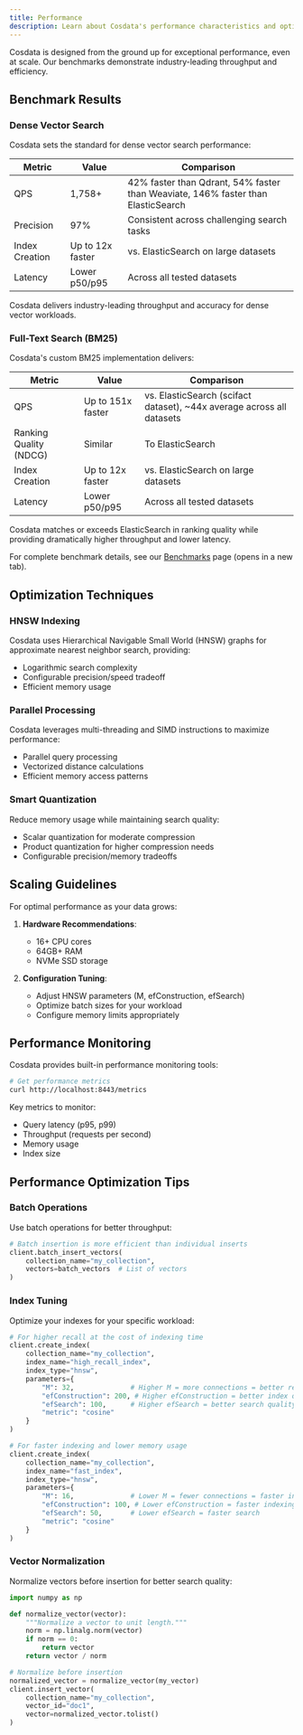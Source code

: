 ```yaml
---
title: Performance
description: Learn about Cosdata's performance characteristics and optimization techniques
---
```


Cosdata is designed from the ground up for exceptional performance, even at scale. Our benchmarks demonstrate industry-leading throughput and efficiency.

## Benchmark Results

### Dense Vector Search

Cosdata sets the standard for dense vector search performance:

| Metric | Value | Comparison |
|--------|-------|------------|
| QPS | 1,758+ | 42% faster than Qdrant, 54% faster than Weaviate, 146% faster than ElasticSearch |
| Precision | 97% | Consistent across challenging search tasks |
| Index Creation | Up to 12x faster | vs. ElasticSearch on large datasets |
| Latency | Lower p50/p95 | Across all tested datasets |

Cosdata delivers industry-leading throughput and accuracy for dense vector workloads.

### Full-Text Search (BM25)

Cosdata's custom BM25 implementation delivers:

| Metric | Value | Comparison |
|--------|-------|------------|
| QPS | Up to 151x faster | vs. ElasticSearch (scifact dataset), ~44x average across all datasets |
| Ranking Quality (NDCG) | Similar | To ElasticSearch |
| Index Creation | Up to 12x faster | vs. ElasticSearch on large datasets |
| Latency | Lower p50/p95 | Across all tested datasets |

Cosdata matches or exceeds ElasticSearch in ranking quality while providing dramatically higher throughput and lower latency.

For complete benchmark details, see our [Benchmarks](https://cosdata.io/resources/benchmarks) page (opens in a new tab).

## Optimization Techniques

### HNSW Indexing

Cosdata uses Hierarchical Navigable Small World (HNSW) graphs for approximate nearest neighbor search, providing:

- Logarithmic search complexity
- Configurable precision/speed tradeoff
- Efficient memory usage

### Parallel Processing

Cosdata leverages multi-threading and SIMD instructions to maximize performance:

- Parallel query processing
- Vectorized distance calculations
- Efficient memory access patterns

### Smart Quantization

Reduce memory usage while maintaining search quality:

- Scalar quantization for moderate compression
- Product quantization for higher compression needs
- Configurable precision/memory tradeoffs

## Scaling Guidelines

For optimal performance as your data grows:

1. **Hardware Recommendations**:
   - 16+ CPU cores
   - 64GB+ RAM
   - NVMe SSD storage

2. **Configuration Tuning**:
   - Adjust HNSW parameters (M, efConstruction, efSearch)
   - Optimize batch sizes for your workload
   - Configure memory limits appropriately

## Performance Monitoring

Cosdata provides built-in performance monitoring tools:

```bash
# Get performance metrics
curl http://localhost:8443/metrics
```

Key metrics to monitor:

- Query latency (p95, p99)
- Throughput (requests per second)
- Memory usage
- Index size

## Performance Optimization Tips

### Batch Operations

Use batch operations for better throughput:

```python
# Batch insertion is more efficient than individual inserts
client.batch_insert_vectors(
    collection_name="my_collection",
    vectors=batch_vectors  # List of vectors
)
```

### Index Tuning

Optimize your indexes for your specific workload:

```python
# For higher recall at the cost of indexing time
client.create_index(
    collection_name="my_collection",
    index_name="high_recall_index",
    index_type="hnsw",
    parameters={
        "M": 32,              # Higher M = more connections = better recall
        "efConstruction": 200, # Higher efConstruction = better index quality
        "efSearch": 100,      # Higher efSearch = better search quality
        "metric": "cosine"
    }
)

# For faster indexing and lower memory usage
client.create_index(
    collection_name="my_collection",
    index_name="fast_index",
    index_type="hnsw",
    parameters={
        "M": 16,              # Lower M = fewer connections = faster indexing
        "efConstruction": 100, # Lower efConstruction = faster indexing
        "efSearch": 50,       # Lower efSearch = faster search
        "metric": "cosine"
    }
)
```

### Vector Normalization

Normalize vectors before insertion for better search quality:

```python
import numpy as np

def normalize_vector(vector):
    """Normalize a vector to unit length."""
    norm = np.linalg.norm(vector)
    if norm == 0:
        return vector
    return vector / norm

# Normalize before insertion
normalized_vector = normalize_vector(my_vector)
client.insert_vector(
    collection_name="my_collection",
    vector_id="doc1",
    vector=normalized_vector.tolist()
)
```
